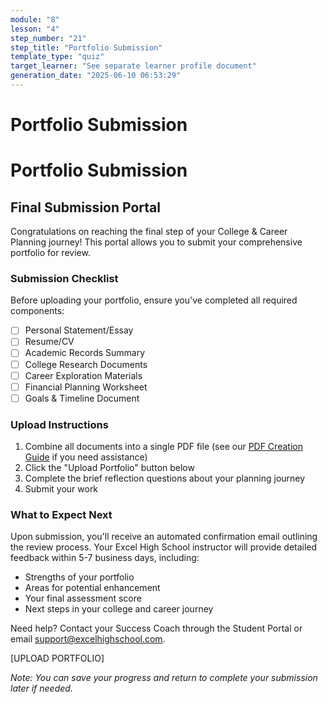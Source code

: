 ```yaml
---
module: "8"
lesson: "4"
step_number: "21"
step_title: "Portfolio Submission"
template_type: "quiz"
target_learner: "See separate learner profile document"
generation_date: "2025-06-10 06:53:29"
---
```


# Portfolio Submission

# Portfolio Submission

## Final Submission Portal

Congratulations on reaching the final step of your College & Career Planning journey! This portal allows you to submit your comprehensive portfolio for review.

### Submission Checklist
Before uploading your portfolio, ensure you've completed all required components:

- [ ] Personal Statement/Essay
- [ ] Resume/CV
- [ ] Academic Records Summary
- [ ] College Research Documents
- [ ] Career Exploration Materials
- [ ] Financial Planning Worksheet
- [ ] Goals & Timeline Document

### Upload Instructions
1. Combine all documents into a single PDF file (see our [PDF Creation Guide](link) if you need assistance)
2. Click the "Upload Portfolio" button below
3. Complete the brief reflection questions about your planning journey
4. Submit your work

### What to Expect Next
Upon submission, you'll receive an automated confirmation email outlining the review process. Your Excel High School instructor will provide detailed feedback within 5-7 business days, including:
- Strengths of your portfolio
- Areas for potential enhancement
- Your final assessment score
- Next steps in your college and career journey

Need help? Contact your Success Coach through the Student Portal or email support@excelhighschool.com.

[UPLOAD PORTFOLIO]

*Note: You can save your progress and return to complete your submission later if needed.*